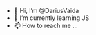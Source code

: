 - 👋 Hi, I’m @DariusVaida
- 🌱 I’m currently learning JS
- 📫 How to reach me ...

<!---
DariusVaida/DariusVaida is a ✨ special ✨ repository because its `README.md` (this file) appears on your GitHub profile.
You can click the Preview link to take a look at your changes.
--->
